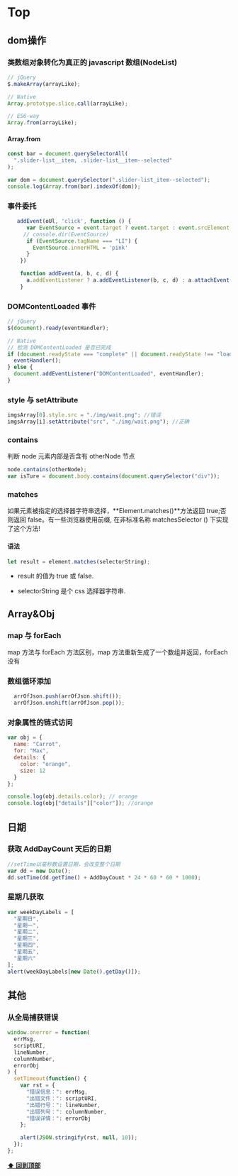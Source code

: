# Top

## dom操作

### 类数组对象转化为真正的 javascript 数组(NodeList)

```js
// jQuery
$.makeArray(arrayLike);

// Native
Array.prototype.slice.call(arrayLike);

// ES6-way
Array.from(arrayLike);
```
#### Array.from
```js
const bar = document.querySelectorAll(
  ".slider-list__item, .slider-list__item--selected"
);

var dom = document.querySelector(".slider-list_item--selected");
console.log(Array.from(bar).indexOf(dom));
```

### 事件委托

```js
   addEvent(oUl, 'click', function () {
      var EventSource = event.target ? event.target : event.srcElement;
     // console.dir(EventSource)
      if (EventSource.tagName === "LI") {
        EventSource.innerHTML = 'pink'
      }
    })

    function addEvent(a, b, c, d) {
      a.addEventListener ? a.addEventListener(b, c, d) : a.attachEvent("on" + b, c)
    }
```

### DOMContentLoaded 事件

```js
// jQuery
$(document).ready(eventHandler);

// Native
// 检测 DOMContentLoaded 是否已完成
if (document.readyState === "complete" || document.readyState !== "loading") {
  eventHandler();
} else {
  document.addEventListener("DOMContentLoaded", eventHandler);
}
```

### style 与 setAttribute

```js
imgsArray[0].style.src = "./img/wait.png"; //错误
imgsArray[i].setAttribute("src", "./img/wait.png"); //正确
```

### contains

判断 node 元素内部是否含有 otherNode 节点

```js
node.contains(otherNode);
var isTure = document.body.contains(document.querySelector("div"));
```

### matches

如果元素被指定的选择器字符串选择，**Element.matches()**方法返回 true;否则返回 false。有一些浏览器使用前缀, 在非标准名称 matchesSelector () 下实现了这个方法!

#### 语法

```js
let result = element.matches(selectorString);
```

* result 的值为 true 或 false.

* selectorString 是个 css 选择器字符串.
## Array&Obj

### map 与 forEach

map 方法与 forEach 方法区别，map 方法重新生成了一个数组并返回，forEach 没有

### 数组循环添加

```js
  arrOfJson.push(arrOfJson.shift());
  arrOfJson.unshift(arrOfJson.pop());
```

### 对象属性的链式访问

```js
var obj = {
  name: "Carrot",
  for: "Max",
  details: {
    color: "orange",
    size: 12
  }
};

console.log(obj.details.color); // orange
console.log(obj["details"]["color"]); //orange
```



## 日期

### 获取 AddDayCount 天后的日期

```js
//setTime以毫秒数设置日期，会改变整个日期
var dd = new Date();
dd.setTime(dd.getTime() + AddDayCount * 24 * 60 * 60 * 1000);
```

### 星期几获取

```js
var weekDayLabels = [
  "星期日",
  "星期一",
  "星期二",
  "星期三",
  "星期四",
  "星期五",
  "星期六"
];
alert(weekDayLabels[new Date().getDay()]);
```

## 其他

### 从全局捕获错误

```js
window.onerror = function(
  errMsg,
  scriptURI,
  lineNumber,
  columnNumber,
  errorObj
) {
  setTimeout(function() {
    var rst = {
      "错误信息：": errMsg,
      "出错文件：": scriptURI,
      "出错行号：": lineNumber,
      "出错列号：": columnNumber,
      "错误详情：": errorObj
    };

    alert(JSON.stringify(rst, null, 10));
  });
};
```

**[⬆ 回到顶部](#Top)**
